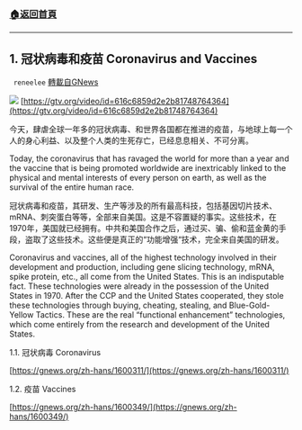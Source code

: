 ###  [:house:返回首頁](https://github.com/ourhimalayas/txt)
---


## 1. 冠状病毒和疫苗 Coronavirus and Vaccines
` reneelee` [轉載自GNews](https://gnews.org/zh-hans/1600362/)

![](https://assets.gnews.org/wp-content/uploads/2021/10/thumbWithTitle4-3.jpg)
[https://gtv.org/video/id=616c6859d2e2b81748764364](https://gtv.org/video/id=616c6859d2e2b81748764364)

今天，肆虐全球一年多的冠状病毒、和世界各国都在推进的疫苗，与地球上每一个人的身心利益、以及整个人类的生死存亡，已经息息相关、不可分离。

Today, the coronavirus that has ravaged the world for more than a year and the vaccine that is being promoted worldwide are inextricably linked to the physical and mental interests of every person on earth, as well as the survival of the entire human race.

冠状病毒和疫苗，其研发、生产等涉及的所有最高科技，包括基因切片技术、mRNA、刺突蛋白等等，全部来自美国。这是不容置疑的事实。这些技术，在1970年，美国就已经拥有。中共和美国合作之后，通过买、骗、偷和蓝金黄的手段，盗取了这些技术。这些便是真正的“功能增强“技术，完全来自美国的研发。

Coronavirus and vaccines, all of the highest technology involved in their development and production, including gene slicing technology, mRNA, spike protein, etc., all come from the United States. This is an indisputable fact. These technologies were already in the possession of the United States in 1970. After the CCP and the United States cooperated, they stole these technologies through buying, cheating, stealing, and Blue-Gold-Yellow Tactics. These are the real “functional enhancement” technologies, which come entirely from the research and development of the United States.

1.1. 冠状病毒 Coronavirus

[https://gnews.org/zh-hans/1600311/](https://gnews.org/zh-hans/1600311/)

1.2. 疫苗 Vaccines

[https://gnews.org/zh-hans/1600349/](https://gnews.org/zh-hans/1600349/)
